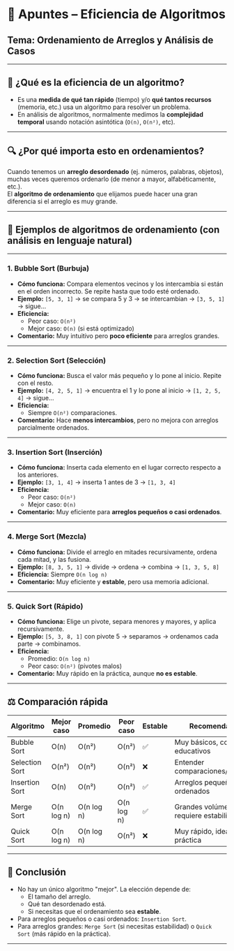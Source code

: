 # 🧠 Apuntes – Eficiencia de Algoritmos  
## Tema: Ordenamiento de Arreglos y Análisis de Casos

---

## 📌 ¿Qué es la eficiencia de un algoritmo?

- Es una **medida de qué tan rápido** (tiempo) y/o **qué tantos recursos** (memoria, etc.) usa un algoritmo para resolver un problema.
- En análisis de algoritmos, normalmente medimos la **complejidad temporal** usando notación asintótica (`O(n)`, `O(n²)`, etc).

---

## 🔍 ¿Por qué importa esto en ordenamientos?

Cuando tenemos un **arreglo desordenado** (ej. números, palabras, objetos), muchas veces queremos ordenarlo (de menor a mayor, alfabéticamente, etc.).  
El **algoritmo de ordenamiento** que elijamos puede hacer una gran diferencia si el arreglo es muy grande.

---

## 🔢 Ejemplos de algoritmos de ordenamiento (con análisis en lenguaje natural)

---

### 1. **Bubble Sort (Burbuja)**

- **Cómo funciona:** Compara elementos vecinos y los intercambia si están en el orden incorrecto. Se repite hasta que todo esté ordenado.
- **Ejemplo:** `[5, 3, 1]` → se compara 5 y 3 → se intercambian → `[3, 5, 1]` → sigue...
- **Eficiencia:**
  - Peor caso: `O(n²)`
  - Mejor caso: `O(n)` (si está optimizado)
- **Comentario:** Muy intuitivo pero **poco eficiente** para arreglos grandes.

---

### 2. **Selection Sort (Selección)**

- **Cómo funciona:** Busca el valor más pequeño y lo pone al inicio. Repite con el resto.
- **Ejemplo:** `[4, 2, 5, 1]` → encuentra el 1 y lo pone al inicio → `[1, 2, 5, 4]` → sigue...
- **Eficiencia:**
  - Siempre `O(n²)` comparaciones.
- **Comentario:** Hace **menos intercambios**, pero no mejora con arreglos parcialmente ordenados.

---

### 3. **Insertion Sort (Inserción)**

- **Cómo funciona:** Inserta cada elemento en el lugar correcto respecto a los anteriores.
- **Ejemplo:** `[3, 1, 4]` → inserta 1 antes de 3 → `[1, 3, 4]`
- **Eficiencia:**
  - Peor caso: `O(n²)`
  - Mejor caso: `O(n)`
- **Comentario:** Muy eficiente para **arreglos pequeños o casi ordenados**.

---

### 4. **Merge Sort (Mezcla)**

- **Cómo funciona:** Divide el arreglo en mitades recursivamente, ordena cada mitad, y las fusiona.
- **Ejemplo:** `[8, 3, 5, 1]` → divide → ordena → combina → `[1, 3, 5, 8]`
- **Eficiencia:** Siempre `O(n log n)`
- **Comentario:** Muy eficiente y **estable**, pero usa memoria adicional.

---

### 5. **Quick Sort (Rápido)**

- **Cómo funciona:** Elige un pivote, separa menores y mayores, y aplica recursivamente.
- **Ejemplo:** `[5, 3, 8, 1]` con pivote 5 → separamos → ordenamos cada parte → combinamos.
- **Eficiencia:**
  - Promedio: `O(n log n)`
  - Peor caso: `O(n²)` (pivotes malos)
- **Comentario:** Muy rápido en la práctica, aunque **no es estable**.

---

## ⚖️ Comparación rápida

| Algoritmo     | Mejor caso | Promedio     | Peor caso   | Estable | Recomendado para                   |
|---------------|------------|--------------|-------------|---------|------------------------------------|
| Bubble Sort   | O(n)       | O(n²)        | O(n²)       | ✅      | Muy básicos, con fines educativos  |
| Selection Sort| O(n²)      | O(n²)        | O(n²)       | ❌      | Entender comparaciones/intercambios|
| Insertion Sort| O(n)       | O(n²)        | O(n²)       | ✅      | Arreglos pequeños o casi ordenados |
| Merge Sort    | O(n log n) | O(n log n)   | O(n log n)  | ✅      | Grandes volúmenes, se requiere estabilidad |
| Quick Sort    | O(n log n) | O(n log n)   | O(n²)       | ❌      | Muy rápido, ideal en la práctica   |

---

## 🧠 Conclusión

- No hay un único algoritmo "mejor". La elección depende de:
  - El tamaño del arreglo.
  - Qué tan desordenado está.
  - Si necesitas que el ordenamiento sea **estable**.
- Para arreglos pequeños o casi ordenados: `Insertion Sort`.
- Para arreglos grandes: `Merge Sort` (si necesitas estabilidad) o `Quick Sort` (más rápido en la práctica).

---
